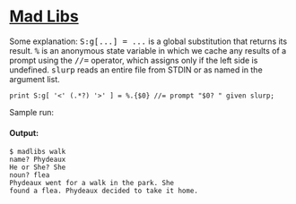 [1]: http://rosettacode.org/wiki/Mad_Libs

# [Mad Libs][1]

Some explanation: <tt>S:g[...] = ...</tt> is a global substitution that returns its result. <tt>%</tt> is an anonymous state variable in which we cache any results of a prompt using the <tt>//=</tt> operator, which assigns only if the left side is undefined. <tt>slurp</tt> reads an entire file from STDIN or as named in the argument list.

```perl6
print S:g[ '<' (.*?) '>' ] = %.{$0} //= prompt "$0? " given slurp;
```


Sample run:


#### Output:
```
$ madlibs walk
name? Phydeaux
He or She? She
noun? flea
Phydeaux went for a walk in the park. She
found a flea. Phydeaux decided to take it home.
```